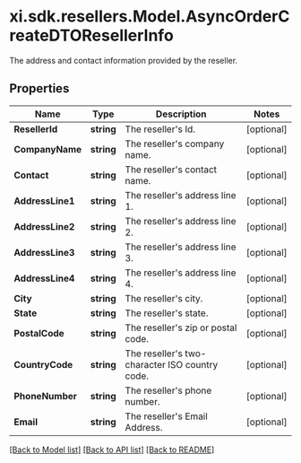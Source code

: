 # xi.sdk.resellers.Model.AsyncOrderCreateDTOResellerInfo
The address and contact information provided by the reseller.

## Properties

Name | Type | Description | Notes
------------ | ------------- | ------------- | -------------
**ResellerId** | **string** | The reseller&#39;s Id. | [optional] 
**CompanyName** | **string** | The reseller&#39;s company name. | [optional] 
**Contact** | **string** | The reseller&#39;s contact name. | [optional] 
**AddressLine1** | **string** | The reseller&#39;s address line 1. | [optional] 
**AddressLine2** | **string** | The reseller&#39;s address line 2. | [optional] 
**AddressLine3** | **string** | The reseller&#39;s address line 3. | [optional] 
**AddressLine4** | **string** | The reseller&#39;s address line 4. | [optional] 
**City** | **string** | The reseller&#39;s city. | [optional] 
**State** | **string** | The reseller&#39;s state. | [optional] 
**PostalCode** | **string** | The reseller&#39;s zip or postal code. | [optional] 
**CountryCode** | **string** | The reseller&#39;s two-character ISO country code. | [optional] 
**PhoneNumber** | **string** | The reseller&#39;s phone number. | [optional] 
**Email** | **string** | The reseller&#39;s Email Address. | [optional] 

[[Back to Model list]](../README.md#documentation-for-models) [[Back to API list]](../README.md#documentation-for-api-endpoints) [[Back to README]](../README.md)


